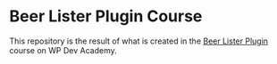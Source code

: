 # Beer Lister Plugin Course

This repository is the result of what is created in the [Beer Lister Plugin](https://www.wpdev.academy/course/beer-lister-plugin/) course on WP Dev Academy.
